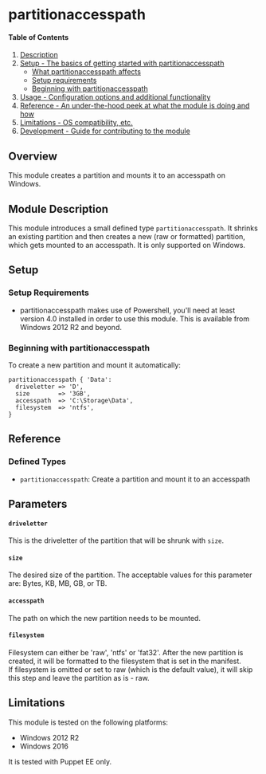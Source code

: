 # partitionaccesspath

#### Table of Contents

1. [Description](#description)
1. [Setup - The basics of getting started with partitionaccesspath](#setup)
    * [What partitionaccesspath affects](#what-partitionaccesspath-affects)
    * [Setup requirements](#setup-requirements)
    * [Beginning with partitionaccesspath](#beginning-with-partitionaccesspath)
1. [Usage - Configuration options and additional functionality](#usage)
1. [Reference - An under-the-hood peek at what the module is doing and how](#reference)
1. [Limitations - OS compatibility, etc.](#limitations)
1. [Development - Guide for contributing to the module](#development)

## Overview

This module creates a partition and mounts it to an accesspath on Windows.


## Module Description

This module introduces a small defined type `partitionaccesspath`. It shrinks
an existing partition and then creates a new (raw or formatted) partition,
which gets mounted to an accesspath. It is only supported on Windows.



## Setup

### Setup Requirements

* partitionaccesspath makes use of Powershell, you'll need at least version
  4.0 installed in order to use this module. This is available from Windows
  2012 R2 and beyond.


### Beginning with partitionaccesspath

To create a new partition and mount it automatically:

```puppet
partitionaccesspath { 'Data':
  driveletter => 'D',
  size        => '3GB',
  accesspath  => 'C:\Storage\Data',
  filesystem  => 'ntfs',
}
```


## Reference

### Defined Types

* `partitionaccesspath`: Create a partition and mount it to an accesspath


## Parameters

#### `driveletter`

This is the driveletter of the partition that will be shrunk with `size`.

#### `size`

The desired size of the partition. The acceptable values for this parameter
are: Bytes, KB, MB, GB, or TB.

#### `accesspath`

The path on which the new partition needs to be mounted.

#### `filesystem`

Filesystem can either be 'raw', 'ntfs' or 'fat32'. After the new partition is
created, it will be formatted to the filesystem that is set in the manifest.  
If filesystem is omitted or set to raw (which is the default value), it will
skip this step and leave the partition as is - raw.


## Limitations

This module is tested on the following platforms:

* Windows 2012 R2
* Windows 2016

It is tested with Puppet EE only.
